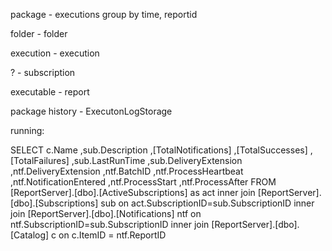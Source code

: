 package - executions group by time, reportid

folder - folder

execution - execution

? - subscription

executable - report


package history - ExecutonLogStorage

running:

SELECT 
		c.Name
	   ,sub.Description
      ,[TotalNotifications]
      ,[TotalSuccesses]
      ,[TotalFailures]
	  ,sub.LastRunTime
	  ,sub.DeliveryExtension
	  ,ntf.DeliveryExtension
	  ,ntf.BatchID
	  ,ntf.ProcessHeartbeat
	  ,ntf.NotificationEntered
	  ,ntf.ProcessStart
	  ,ntf.ProcessAfter
  FROM [ReportServer].[dbo].[ActiveSubscriptions] as act
  inner join [ReportServer].[dbo].[Subscriptions] sub
  on act.SubscriptionID=sub.SubscriptionID
  inner join  [ReportServer].[dbo].[Notifications] ntf
  on ntf.SubscriptionID=sub.SubscriptionID 
  inner join [ReportServer].[dbo].[Catalog] c
  on c.ItemID = ntf.ReportID
